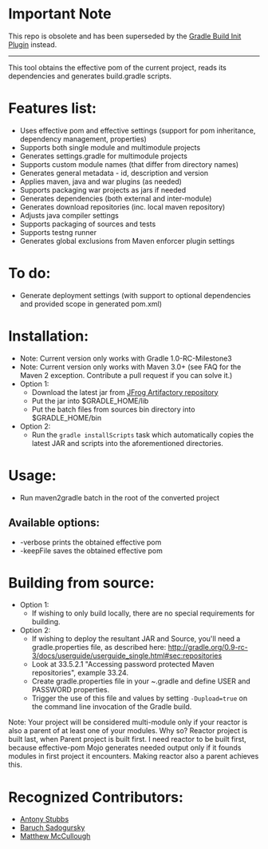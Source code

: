 # Important Note

This repo is obsolete and has been superseded by the [Gradle Build Init Plugin](http://www.gradle.org/docs/current/userguide/build_init_plugin.html) instead.



----

This tool obtains  the effective pom of the current project, reads its dependencies and generates build.gradle scripts.

Features list:
==============
* Uses effective pom and effective settings (support for pom inheritance, dependency management, properties)
* Supports both single module and multimodule projects
* Generates settings.gradle for multimodule projects
* Supports custom module names (that differ from directory names)
* Generates general metadata - id, description and version
* Applies maven, java and war plugins (as needed)
* Supports packaging war projects as jars if needed
* Generates dependencies (both external and inter-module)
* Generates download repositories (inc. local maven repository)
* Adjusts java compiler settings
* Supports packaging of sources and tests
* Supports testng runner
* Generates global exclusions from Maven enforcer plugin settings

To do:
=================
* Generate deployment settings (with support to optional dependencies and provided scope in generated pom.xml)

Installation:
=============
* Note: Current version only works with Gradle 1.0-RC-Milestone3
* Note: Current version only works with Maven 3.0+ (see FAQ for the Maven 2 exception. Contribute a pull request if you can solve it.)
* Option 1:
    * Download the latest jar from [JFrog Artifactory repository](http://repo.jfrog.org/artifactory/repo/org/gradle/tools/maven2gradle/1.0-SNAPSHOT/)
    * Put the jar into $GRADLE_HOME/lib
    * Put the batch files from sources bin directory into $GRADLE_HOME/bin
* Option 2:
    * Run the `gradle installScripts` task which automatically copies the latest JAR and scripts into the aforementioned directories.

Usage:
============
* Run maven2gradle batch in the root of the converted project

 Available options:
 -----------------
*   -verbose prints the obtained effective pom
*   -keepFile saves the obtained effective pom

Building from source:
=====================
* Option 1:
    * If wishing to only build locally, there are no special requirements for building.
* Option 2:
    * If wishing to deploy the resultant JAR and Source, you'll need a gradle.properties file, as described here: http://gradle.org/0.9-rc-3/docs/userguide/userguide_single.html#sec:repositories
    * Look at 33.5.2.1 "Accessing password protected Maven repositories", example 33.24.
    * Create gradle.properties file in your ~\.gradle and define USER and PASSWORD properties.
    * Trigger the use of this file and values by setting `-Dupload=true` on the command line invocation of the Gradle build.

Note: Your project will be considered multi-module only if your reactor is also a parent of at least one of your modules. Why so? Reactor project is built last, when Parent project is built first. I need reactor to be built first, because effective-pom Mojo generates needed output only if it founds modules in first project it encounters. Making reactor also a parent achieves this.

Recognized Contributors:
============
* [Antony Stubbs](http://github.com/astubbs)
* [Baruch Sadogursky](http://github.com/jbaruch)
* [Matthew McCullough](http://github.com/matthewmccullough)
